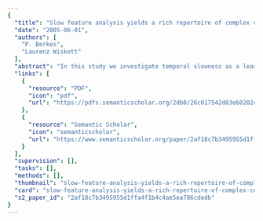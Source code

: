 ```yaml
---
{
  "title": "Slow feature analysis yields a rich repertoire of complex cell properties.",
  "date": "2005-06-01",
  "authors": [
    "P. Berkes",
    "Laurenz Wiskott"
  ],
  "abstract": "In this study we investigate temporal slowness as a learning principle for receptive fields using slow feature analysis, a new algorithm to determine functions that extract slowly varying signals from the input data. We find a good qualitative and quantitative match between the set of learned functions trained on image sequences and the population of complex cells in the primary visual cortex (V1). The functions show many properties found also experimentally in complex cells, such as direction selectivity, non-orthogonal inhibition, end-inhibition, and side-inhibition. Our results demonstrate that a single unsupervised learning principle can account for such a rich repertoire of receptive field properties.",
  "links": [
    {
      "resource": "PDF",
      "icon": "pdf",
      "url": "https://pdfs.semanticscholar.org/2db0/26c017542d83e60202c4bc346f027a476011.pdf"
    },
    {
      "resource": "Semantic Scholar",
      "icon": "semanticscholar",
      "url": "https://www.semanticscholar.org/paper/2af18c7b3495955d1ffa4f1b4c4ae5ea786cdedb"
    }
  ],
  "supervision": [],
  "tasks": [],
  "methods": [],
  "thumbnail": "slow-feature-analysis-yields-a-rich-repertoire-of-complex-cell-properties-thumb.jpg",
  "card": "slow-feature-analysis-yields-a-rich-repertoire-of-complex-cell-properties-card.jpg",
  "s2_paper_id": "2af18c7b3495955d1ffa4f1b4c4ae5ea786cdedb"
}
---
```


